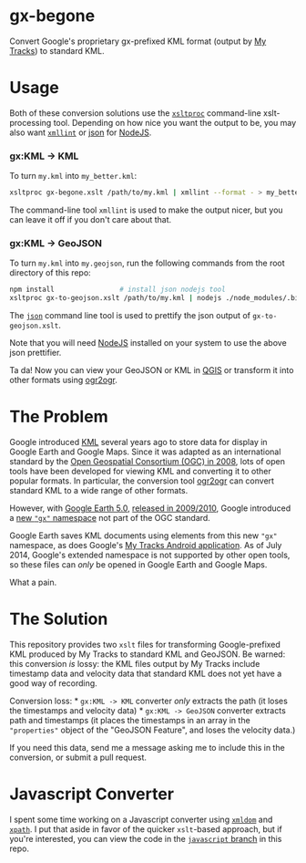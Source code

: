 gx-begone
=========

Convert Google's proprietary gx-prefixed KML format (output by [My Tracks](https://play.google.com/store/apps/details?id=com.google.android.maps.mytracks&hl=en)) to standard KML.


Usage
===========
Both of these conversion solutions use the [`xsltproc`](http://xmlsoft.org/XSLT/xsltproc2.html) command-line xslt-processing tool.  Depending on how nice you want the output to be, you may also want [`xmllint`](http://xmlsoft.org/xmllint.html) or [json](https://github.com/trentm/json) for [NodeJS](http://nodejs.org/).

### gx:KML &#8594; KML ###

To turn `my.kml` into `my_better.kml`:

```bash
xsltproc gx-begone.xslt /path/to/my.kml | xmllint --format - > my_better.kml
```

The command-line tool `xmllint` is used to make the output nicer, but you can leave it off if you don't care about that.

### gx:KML &#8594; GeoJSON ###

To turn `my.kml` into `my.geojson`, run the following commands from the root directory of this repo:

```bash
npm install                # install json nodejs tool
xsltproc gx-to-geojson.xslt /path/to/my.kml | nodejs ./node_modules/.bin/json > my.json
```
The [`json`](https://github.com/trentm/json) command line tool is used to prettify the json output of `gx-to-geojson.xslt`.

Note that you will need [NodeJS](http://nodejs.org/) installed on your system to use the above json prettifier.

Ta da!  Now you can view your GeoJSON or KML in [QGIS](http://www.qgis.org/en/site/) or transform it into other formats using [ogr2ogr](http://www.gdal.org/ogr2ogr.html).

The Problem
===========

Google introduced [KML](http://en.wikipedia.org/wiki/Keyhole_Markup_Language) several years ago to store data for display in Google Earth and Google Maps.  Since it was adapted as an international standard by the [Open Geospatial Consortium (OGC) in 2008](http://www.opengeospatial.org/standards/kml), lots of open tools have been developed for viewing KML and converting it to other popular formats.  In particular, the conversion tool [ogr2ogr](http://www.gdal.org/ogr2ogr.html) can convert standard KML to a wide range of other formats.

However, with [Google Earth 5.0](https://support.google.com/earth/answer/40901?hl=en), [released in 2009/2010](http://en.wikipedia.org/wiki/Google_Earth#Versions_and_variations), Google introduced a [new `"gx"` namespace](https://developers.google.com/kml/documentation/kmlreference#kmlextensions) not part of the OGC standard.

Google Earth saves KML documents using elements from this new `"gx"` namespace, as does Google's [My Tracks Android application](https://play.google.com/store/apps/details?id=com.google.android.maps.mytracks&hl=en).  As of July 2014, Google's extended namespace is not supported by other open tools, so these files can *only* be opened in Google Earth and Google Maps.

What a pain.

The Solution
============

This repository provides two `xslt` files for transforming Google-prefixed KML produced by My Tracks to standard KML and GeoJSON.  Be warned: this conversion *is* lossy: the KML files output by My Tracks include timestamp data and velocity data that standard KML does not yet have a good way of recording.

Conversion loss:
    * `gx:KML -> KML` converter *only* extracts the path (it loses the timestamps and velocity data)
    * `gx:KML -> GeoJSON` converter extracts path and timestamps (it places the timestamps in an array in the `"properties"` object of the "GeoJSON Feature", and loses the velocity data.)

If you need this data, send me a message asking me to include this in the conversion, or submit a pull request.

Javascript Converter
============

I spent some time working on a Javascript converter using [`xmldom`](https://github.com/jindw/xmldom) and [`xpath`](https://github.com/goto100/xpath).  I put that aside in favor of the quicker `xslt`-based approach, but if you're interested, you can view the code in the [`javascript` branch](https://github.com/manleyjster/gx-begone/tree/javascript) in this repo.